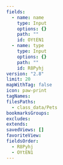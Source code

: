 ```yaml
---
fields:
  - name: name
    type: Input
    options: {}
    path: ""
    id: OYtEN1
  - name: type
    type: Input
    options: {}
    path: ""
    id: R8Pyhj
version: "2.8"
limit: 20
mapWithTag: false
icon: paw-print
tagNames: 
filesPaths:
  - class_data/Pets
bookmarksGroups: 
excludes: 
extends: 
savedViews: []
favoriteView: 
fieldsOrder:
  - R8Pyhj
  - OYtEN1
---
```


